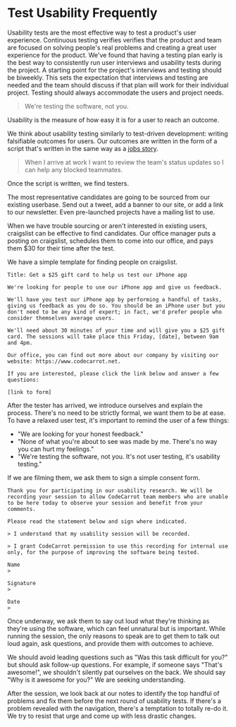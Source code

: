 # Test Usability Frequently

Usability tests are the most effective way to test a product's user experience. Continuous testing verifies verifies that the product and team are focused on solving people's real problems and creating a great user experience for the product. We've found that having a testing plan early is the best way to consistently run user interviews and usability tests during the project. A starting point for the project's interviews and testing should be biweekly. This sets the expectation that interviews and testing are needed and the team should discuss if that plan will work for their individual project. Testing should always accommodate the users and project needs.

> We're testing the software, not you.

Usability is the measure of how easy it is for a user to reach an outcome.

We think about usability testing similarly to test-driven development: writing falsifiable outcomes for users. Our outcomes are written in the form of a script that's written in the same way as a [jobs story](http://blog.intercom.io/using-job-stories-design-features-ui-ux/).

> When I arrive at work I want to review the team's status updates so I can help any blocked teammates.

Once the script is written, we find testers.

The most representative candidates are going to be sourced from our existing userbase. Send out a tweet, add a banner to our site, or add a link to our newsletter. Even pre-launched projects have a mailing list to use.

When we have trouble sourcing or aren't interested in existing users, craigslist can be effective to find candidates. Our office manager puts a posting on craigslist, schedules them to come into our office, and pays them $30 for their time after the test.

We have a simple template for finding people on craigslist.

```text
Title: Get a $25 gift card to help us test our iPhone app

We're looking for people to use our iPhone app and give us feedback.

We'll have you test our iPhone app by performing a handful of tasks, giving us feedback as you do so. You should be an iPhone user but you don't need to be any kind of expert; in fact, we'd prefer people who consider themselves average users.

We'll need about 30 minutes of your time and will give you a $25 gift card. The sessions will take place this Friday, [date], between 9am and 4pm.

Our office, you can find out more about our company by visiting our website: https://www.codecarrot.net.

If you are interested, please click the link below and answer a few questions:

[link to form]
```

After the tester has arrived, we introduce ourselves and explain the process. There's no need to be strictly formal, we want them to be at ease. To have a relaxed user test, it's important to remind the user of a few things:

* "We are looking for your honest feedback."
* "None of what you're about to see was made by me. There's no way you can hurt my feelings."
* "We're testing the software, not you. It's not user testing, it's usability testing."

If we are filming them, we ask them to sign a simple consent form.

```text
Thank you for participating in our usability research. We will be recording your session to allow CodeCarrot team members who are unable to be here today to observe your session and benefit from your comments.

Please read the statement below and sign where indicated.

> I understand that my usability session will be recorded.

> I grant CodeCarrot permission to use this recording for internal use only, for the purpose of improving the software being tested.

Name
>

Signature
>

Date
>
```

Once underway, we ask them to say out loud what they're thinking as they're using the software, which can feel unnatural but is important. While running the session, the only reasons to speak are to get them to talk out loud again, ask questions, and provide them with outcomes to achieve.

We should avoid leading questions such as "Was this task difficult for you?" but should ask follow-up questions. For example, if someone says "That's awesome!", we shouldn't silently pat ourselves on the back. We should say "Why is it awesome for you?" We are seeking understanding.

After the session, we look back at our notes to identify the top handful of problems and fix them before the next round of usability tests. If there's a problem revealed with the navigation, there's a temptation to totally re-do it. We try to resist that urge and come up with less drastic changes.
